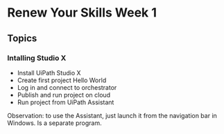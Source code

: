 # Renew Your Skills Week 1

## Topics

### Intalling Studio X

- Install UiPath Studio X
- Create first project Hello World
- Log in and connect to orchestrator
- Publish and run project on cloud
- Run project from UiPath Assistant

 Observation: to use the Assistant, just launch it from the navigation bar in Windows. Is a separate program.

